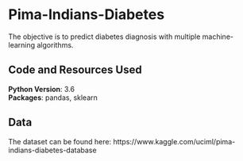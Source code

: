 # Pima-Indians-Diabetes
<p> The objective is to predict diabetes diagnosis with multiple machine-learning algorithms. </p>

## Code and Resources Used
 **Python Version**: 3.6<br>
 **Packages**: pandas, sklearn




## Data
<p> The dataset can be found here:  https://www.kaggle.com/uciml/pima-indians-diabetes-database</p>
